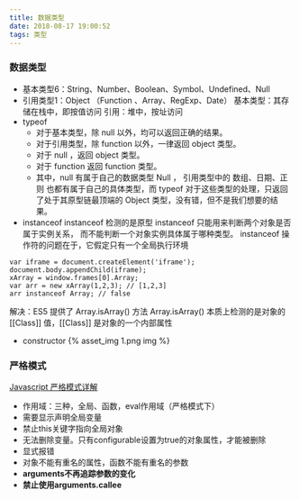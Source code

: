 ```yaml
---
title: 数据类型
date: 2018-08-17 19:00:52
tags: 类型
---
```


### 数据类型
- 基本类型6：String、Number、Boolean、Symbol、Undefined、Null 
- 引用类型1：Object
（Function 、Array、RegExp、Date）
基本类型：其存储在栈中，即按值访问
引用：堆中，按址访问
- typeof
    - 对于基本类型，除 null 以外，均可以返回正确的结果。
    - 对于引用类型，除 function 以外，一律返回 object 类型。
    - 对于 null ，返回 object 类型。
    - 对于 function 返回  function 类型。
    - 其中，null 有属于自己的数据类型 Null ， 引用类型中的 数组、日期、正则 也都有属于自己的具体类型，而 typeof 对于这些类型的处理，只返回了处于其原型链最顶端的 Object 类型，没有错，但不是我们想要的结果。
- instanceof
instanceof 检测的是原型
instanceof 只能用来判断两个对象是否属于实例关系， 而不能判断一个对象实例具体属于哪种类型。
instanceof 操作符的问题在于，它假定只有一个全局执行环境
```
var iframe = document.createElement('iframe');
document.body.appendChild(iframe);
xArray = window.frames[0].Array;
var arr = new xArray(1,2,3); // [1,2,3]
arr instanceof Array; // false
```
解决：ES5 提供了 Array.isArray() 方法 
Array.isArray() 本质上检测的是对象的 [[Class]] 值，[[Class]] 是对象的一个内部属性
- constructor
{% asset_img 1.png img %}

### 严格模式
[Javascript 严格模式详解
](http://www.ruanyifeng.com/blog/2013/01/javascript_strict_mode.html)

- 作用域：三种，全局、函数，eval作用域（严格模式下）
- 需要显示声明全局变量
- 禁止this关键字指向全局对象
- 无法删除变量。只有configurable设置为true的对象属性，才能被删除
- 显式报错
- 对象不能有重名的属性，函数不能有重名的参数
- **arguments不再追踪参数的变化**
- **禁止使用arguments.callee**
